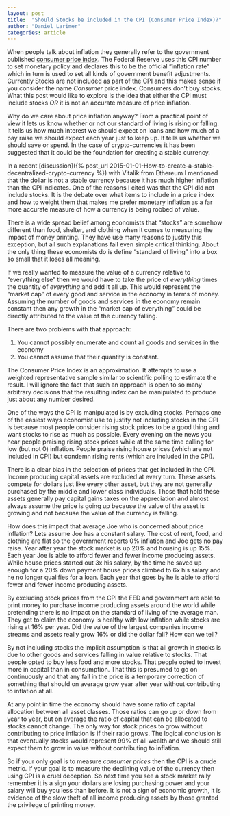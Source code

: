 ```yaml
---
layout: post
title:  "Should Stocks be included in the CPI (Consumer Price Index)?"
author: "Daniel Larimer"
categories: article
---
```


When people talk about inflation they generally refer to the government published [consumer price index](https://ycharts.com/indicators/consumer_price_index).   The Federal Reserve uses this CPI number to set monetary policy and declares this to be the official “inflation rate” which in turn is used to set all kinds of government benefit adjustments.   Currently Stocks are not included as part of the CPI and this makes sense if you consider the name *Consumer* price index.   Consumers don’t buy stocks.    What this post would like to explore is the idea that either the CPI must include stocks *OR* it is not an accurate measure of price inflation.

Why do we care about price inflation anyway?  From a practical point of view it lets us know whether or not our standard of living is rising or falling.  It tells us how much interest we should expect on loans and how much of a pay raise we should expect each year just to keep up.   It tells us whether we should save or spend.   In the case of crypto-currencies it has been suggested that it could be the foundation for creating a stable currency.

In a recent [discussion]({% post_url 2015-01-01-How-to-create-a-stable-decentralized-crypto-currency %}) with Vitalik from Ethereum I mentioned that the dollar is not a stable currency because it has much higher inflation than the CPI indicates.  One of the reasons I cited was that the CPI did not include stocks.   It is the debate over what items to include in a price index and how to weight them that makes me prefer monetary inflation as a far more accurate measure of how a currency is being robbed of value.  

There is a wide spread belief among economists that “stocks” are somehow different than food, shelter, and clothing when it comes to measuring the impact of money printing.  They have use many reasons to justify this exception, but all such explanations fail even simple critical thinking.   About the only thing these economists do is define “standard of living” into a box so small that it loses all meaning.

If we really wanted to measure the value of a currency relative to “everything else” then we would have to take the price of *everything* times the quantity of *everything* and add it all up.  This would represent the “market cap” of every good and service in the economy in terms of money.    Assuming the number of goods and services in the economy remain constant then any growth in the “market cap of everything” could be directly attributed to the value of the currency falling.  

There are two problems with that approach:

1. You cannot possibly enumerate and count all goods and services in the economy
2. You cannot assume that their quantity is constant. 

The Consumer Price Index is an approximation.  It attempts to use a weighted representative sample similar to scientific polling to estimate the result.  I will ignore the fact that such an approach is open to so many arbitrary decisions that the resulting index can be manipulated to produce just about any number desired.

One of the ways the CPI is manipulated is by excluding stocks.   Perhaps one of the easiest ways economist use to justify not including stocks in the CPI is because most people consider rising stock prices to be a good thing and want stocks to rise as much as possible.   Every evening on the news you hear people praising rising stock prices while at the same time calling for low (but not 0) inflation.    People praise rising house prices (which are not included in CPI) but condemn rising rents (which are included in the CPI).    

There is a clear bias in the selection of prices that get included in the CPI.  Income producing capital assets are excluded at every turn.    These assets compete for dollars just like every other asset, but they are not generally purchased by the middle and lower class individuals.  Those that hold these assets generally pay capital gains taxes on the appreciation and almost always assume the price is going up because the value of the asset is growing and not because the value of the currency is falling.  

How does this impact that average Joe who is concerned about price inflation?   Lets assume Joe has a constant salary.   The cost of rent, food, and clothing are flat so the government reports 0% inflation and Joe gets no pay raise.     Year after year the stock market is up 20% and housing is up 15%.   Each year Joe is able to afford fewer and fewer income producing assets.  While house prices started out 3x his salary, by the time he saved up enough for a 20% down payment house prices climbed to 6x his salary and he no longer qualifies for a loan.  Each year that goes by he is able to afford fewer and fewer income producing assets.  

By excluding stock prices from the CPI the FED and government are able to print money to purchase income producing assets around the world while pretending there is no impact on the standard of living of the average man.   They get to claim the economy is healthy with low inflation while stocks are rising at 16% per year.   Did the value of the largest companies income streams and assets really grow 16% or did the dollar fall?   How can we tell?   

By not including stocks the implicit assumption is that all growth in stocks is due to other goods and services falling in value relative to stocks.   That people opted to buy less food and more stocks.  That people opted to invest more in capital than in consumption.   That this is presumed to go on continuously and that any fall in the price is a temporary correction of something that should on average grow year after year without contributing to inflation at all.

At any point in time the economy should have some ratio of capital allocation between all asset classes.  Those ratios can go up or down from year to year, but on average the ratio of capital that can be allocated to stocks cannot change.   The only way for stock prices to grow without contributing to price inflation is if their ratio grows.  The logical conclusion is that eventually stocks would represent 99% of all wealth and we should still expect them to grow in value without contributing to inflation.   

So if your only goal is to measure *consumer prices* then the CPI is a crude metric.  If your goal is to measure the declining value of the currency then using CPI is a cruel deception.   So next time you see a stock market rally remember it is a sign your dollars are losing purchasing power and your salary will buy you less than before.   It is not a sign of economic growth, it is evidence of the slow theft of all income producing assets by those granted the privilege of printing money.








 


